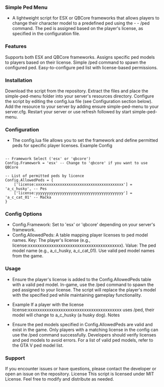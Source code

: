 ### Simple Ped Menu
- A lightweight script for ESX or QBCore frameworks that allows players to change their character model to a predefined ped using the - - /ped command. The ped is assigned based on the player's license, as specified in the configuration file.

### Features

Supports both ESX and QBCore frameworks.
Assigns specific ped models to players based on their license.
Simple /ped command to spawn the configured ped.
Easy-to-configure ped list with license-based permissions.

### Installation

Download the script from the repository.
Extract the files and place the simple-ped-menu folder into your server's resources directory.
Configure the script by editing the config.lua file (see Configuration section below).
Add the resource to your server by adding ensure simple-ped-menu to your server.cfg.
Restart your server or use refresh followed by start simple-ped-menu.

### Configuration


- The config.lua file allows you to set the framework and define permitted peds for specific player licenses.
Example Config
```Config = {}

-- Framework Select ('esx' or 'qbcore')
Config.Framework = 'esx' -- Change to 'qbcore' if you want to use QBCore

-- List of permitted peds by licence
Config.AllowedPeds = {
    ['license:xxxxxxxxxxxxxxxxxxxxxxxxxxxxxxxxxxxxxxxx'] = 'a_c_husky', -- Pes
    ['license:yyyyyyyyyyyyyyyyyyyyyyyyyyyyyyyyyyyyyyyy'] = 'a_c_cat_01' -- Mačka
}
```


### Config Options

- Config.Framework: Set to 'esx' or 'qbcore' depending on your server's framework.
- Config.AllowedPeds: A table mapping player licenses to ped model names.
Key: The player's license (e.g., license:xxxxxxxxxxxxxxxxxxxxxxxxxxxxxxxxxxxxxxxx).
Value: The ped model name (e.g., a_c_husky, a_c_cat_01). Use valid ped model names from the game.



### Usage

- Ensure the player's license is added to the Config.AllowedPeds table with a valid ped model.
In-game, use the /ped command to spawn the ped assigned to your license.
The script will replace the player's model with the specified ped while maintaining gameplay functionality.

- Example
If a player with the license license:xxxxxxxxxxxxxxxxxxxxxxxxxxxxxxxxxxxxxxxx uses /ped, their model will change to a_c_husky (a husky dog).
Notes

- Ensure the ped models specified in Config.AllowedPeds are valid and exist in the game.
Only players with a matching license in the config can use the /ped command successfully.
Developers should verify licenses and ped models to avoid errors.
For a list of valid ped models, refer to the GTA V ped model list.

### Support
If you encounter issues or have questions, please contact the developer or open an issue on the repository.
License
This script is licensed under MIT License. Feel free to modify and distribute as needed.
